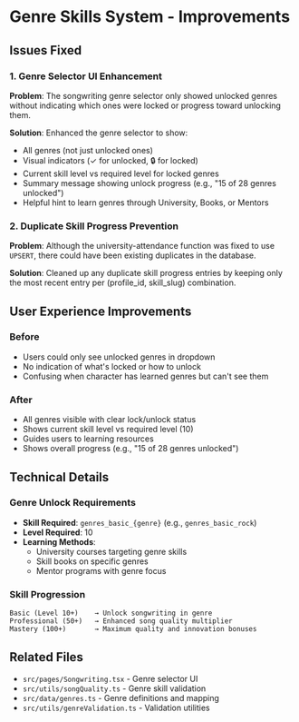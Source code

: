 # Genre Skills System - Improvements

## Issues Fixed

### 1. Genre Selector UI Enhancement
**Problem**: The songwriting genre selector only showed unlocked genres without indicating which ones were locked or progress toward unlocking them.

**Solution**: Enhanced the genre selector to show:
- All genres (not just unlocked ones)
- Visual indicators (✓ for unlocked, 🔒 for locked)
- Current skill level vs required level for locked genres
- Summary message showing unlock progress (e.g., "15 of 28 genres unlocked")
- Helpful hint to learn genres through University, Books, or Mentors

### 2. Duplicate Skill Progress Prevention
**Problem**: Although the university-attendance function was fixed to use `UPSERT`, there could have been existing duplicates in the database.

**Solution**: Cleaned up any duplicate skill progress entries by keeping only the most recent entry per (profile_id, skill_slug) combination.

## User Experience Improvements

### Before
- Users could only see unlocked genres in dropdown
- No indication of what's locked or how to unlock
- Confusing when character has learned genres but can't see them

### After
- All genres visible with clear lock/unlock status
- Shows current skill level vs required level (10)
- Guides users to learning resources
- Shows overall progress (e.g., "15 of 28 genres unlocked")

## Technical Details

### Genre Unlock Requirements
- **Skill Required**: `genres_basic_{genre}` (e.g., `genres_basic_rock`)
- **Level Required**: 10
- **Learning Methods**: 
  - University courses targeting genre skills
  - Skill books on specific genres
  - Mentor programs with genre focus

### Skill Progression
```
Basic (Level 10+)    → Unlock songwriting in genre
Professional (50+)   → Enhanced song quality multiplier
Mastery (100+)       → Maximum quality and innovation bonuses
```

## Related Files
- `src/pages/Songwriting.tsx` - Genre selector UI
- `src/utils/songQuality.ts` - Genre skill validation
- `src/data/genres.ts` - Genre definitions and mapping
- `src/utils/genreValidation.ts` - Validation utilities
